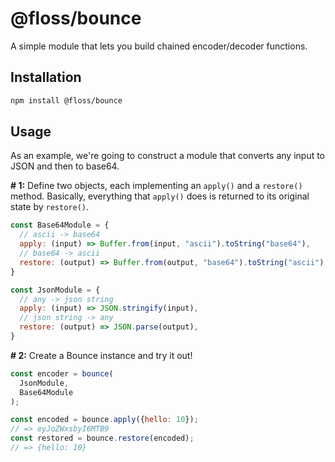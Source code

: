 # @floss/bounce

A simple module that lets you build chained encoder/decoder functions.


## Installation
```bash
npm install @floss/bounce
```

## Usage

As an example, we're going to construct a module that converts any input to JSON and then to base64.

**# 1:** Define two objects, each implementing an `apply()` and a `restore()` method. Basically, everything that `apply()` does is returned to its original state by `restore()`.

```javascript
const Base64Module = {
  // ascii -> base64
  apply: (input) => Buffer.from(input, "ascii").toString("base64"),
  // base64 -> ascii
  restore: (output) => Buffer.from(output, "base64").toString("ascii"),
}

const JsonModule = {
  // any -> json string
  apply: (input) => JSON.stringify(input),
  // json string -> any
  restore: (output) => JSON.parse(output),
}
```

**# 2:** Create a Bounce instance and try it out!

```javascript
const encoder = bounce(
  JsonModule, 
  Base64Module
);

const encoded = bounce.apply({hello: 10});
// => eyJoZWxsbyI6MTB9
const restored = bounce.restore(encoded);
// => {hello: 10}
```
